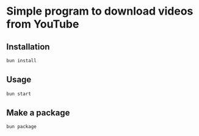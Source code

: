 # Simple program to download videos from YouTube

## Installation

```bash 
bun install
```

## Usage

```bash
bun start
```

## Make a package

```bash
bun package
```